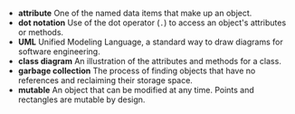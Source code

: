 * **attribute** One of the named data items that make up an object.
* **dot notation** Use of the dot operator (`.`) to access an object's attributes or methods.
* **UML** Unified Modeling Language, a standard way to draw diagrams for software engineering.
* **class diagram** An illustration of the attributes and methods for a class.
* **garbage collection** The process of finding objects that have no references and reclaiming their storage space.
* **mutable** An object that can be modified at any time. Points and rectangles are mutable by design.